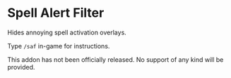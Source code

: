 Spell Alert Filter
=====================

Hides annoying spell activation overlays.

Type `/saf` in-game for instructions.

This addon has not been officially released. No support of any kind will be provided.
